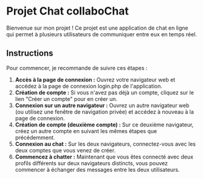 Projet Chat collaboChat
==============================

Bienvenue sur mon projet
! Ce projet est une application de chat en ligne qui permet à plusieurs utilisateurs de communiquer entre eux en temps réel.

Instructions
------------

Pour commencer, je recommande de suivre ces étapes :

1.  **Accès à la page de connexion :** Ouvrez votre navigateur web et accédez à la page de connexion login.php de l'application.
2.  **Création de compte :** Si vous n'avez pas déjà un compte, cliquez sur le lien "Créer un compte" pour en créer un.
3.  **Connexion sur un autre navigateur :** Ouvrez un autre navigateur web (ou utilisez une fenêtre de navigation privée) et accédez à nouveau à la page de connexion.
4.  **Création de compte (deuxième compte) :** Sur ce deuxième navigateur, créez un autre compte en suivant les mêmes étapes que précédemment.
5.  **Connexion au chat :** Sur les deux navigateurs, connectez-vous avec les deux comptes que vous venez de créer.
6.  **Commencez à chatter :** Maintenant que vous êtes connecté avec deux profils différents sur deux navigateurs distincts, vous pouvez commencer à échanger des messages entre les deux utilisateurs.

